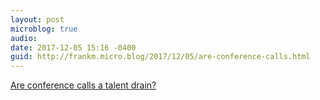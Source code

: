 ```yaml
---
layout: post
microblog: true
audio: 
date: 2017-12-05 15:16 -0400
guid: http://frankm.micro.blog/2017/12/05/are-conference-calls.html
---
```

[Are conference calls a talent drain?](https://blogs.dxc.technology/2017/12/05/are-conference-calls-a-talent-drain/)
